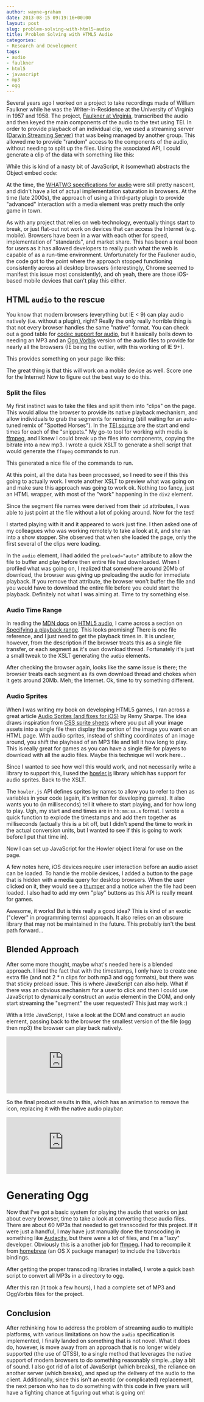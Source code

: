 ```yaml
---
author: wayne-graham
date: 2013-08-15 09:19:16+00:00
layout: post
slug: problem-solving-with-html5-audio
title: Problem Solving with HTML5 Audio
categories:
- Research and Development
tags:
- audio
- faulkner
- html5
- javascript
- mp3
- ogg
---
```


Several years ago I worked on a project to take recordings made of William Faulkner while he was the Writer-in-Residence at the University of Virginia in 1957 and 1958. The project, [Faulkner at Virginia](http://faulkner.lib.virginia.edu), transcribed the audio and then keyed the main components of the audio to the text using TEI. In order to provide playback of an individual clip, we used a streaming server ([Darwin Streaming Server](https://en.wikipedia.org/wiki/Darwin_Streaming_Server)) that was being managed by another group. This allowed me to provide "random" access to the components of the audio, without needing to split up the files. Using the associated API, I could generate a clip of the data with something like this:

<script src="https://gist.github.com/waynegraham/5830678.js?file=gistfile1.js"></script>

While this is kind of a nasty bit of JavaScript, it (somewhat) abstracts the Object embed code:

<script src="https://gist.github.com/waynegraham/5830678.js?file=gistfile2.html"></script>

At the time, the [WHATWG specifications for audio](http://www.whatwg.org/specs/web-apps/current-work/) were still pretty nascent, and didn't have a lot of actual implementation saturation in browsers. At the time (late 2000s), the approach of using a third-party plugin to provide "advanced" interaction with a media element was pretty much the only game in town. 

As with any project that relies on web technology, eventually things start to break, or just flat-out not work on devices that can access the Internet (e.g. mobile). Browsers have been in a war with each other for speed, implementation of "standards", and market share. This has been a real boon for users as it has allowed developers to really push what the web is capable of as a run-time environment. Unfortunately for the Faulkner audio, the code got to the point where the approach stopped functioning consistently across all desktop browsers (interestingly, Chrome seemed to manifest this issue most consistently), and oh yeah, there are those iOS-based mobile devices that can't play this either.



## HTML `audio` to the rescue



You know that modern browsers (everything but IE < 9) can play audio natively (i.e. without a plugin), right? Really the only really horrible thing is that not every browser handles the same "native" format. You can check out a good table for [codec support for audio](http://html5doctor.com/html5-audio-the-state-of-play/#support), but it basically boils down to needing an MP3 and an [Ogg Vorbis](http://www.vorbis.com/) version of the audio files to provide for nearly all the browsers (IE being the outlier, with this working of IE 9+).

<script src="https://gist.github.com/waynegraham/5830678.js?file=gistfile3.html"></script>

This provides something on your page like this:


  
  


The great thing is that this will work on a mobile device as well. Score one for the Internet! Now to figure out the best way to do this.



### Split the files



My first instinct was to take the files and split them into "clips" on the page. This would allow the browser to provide its native playback mechanism, and allow individuals to grab the segments for remixing (still waiting for an auto-tuned remix of "Spotted Horses"). In the [TEI source](https://code.google.com/p/faulkneratvirginia/source/browse/trunk/cocoon/data/tei/wfaudio02_1.xml#67) are the start and end times for each of the "snippets." My go-to tool for working with media is [ffmpeg](http://www.ffmpeg.org/), and I knew I could break up the files into components, copying the bitrate into a new mp3. I wrote a quick XSLT to generate a shell script that would generate the `ffmpeg` commands to run.

<script src="https://gist.github.com/waynegraham/5830678.js?file=convert_mp3.xsl"></script>

This generated a nice file of the commands to run.

<script src="https://gist.github.com/waynegraham/5830678.js?file=gistfile5.sh"></script>

At this point, all the data has been processed, so I need to see if this this going to actually work. I wrote another XSLT to preview what was going on and make sure this approach was going to work ok. Nothing too fancy, just an HTML wrapper, with most of the "work" happening in the `div2` element.

<script src="https://gist.github.com/waynegraham/5830678.js?file=htmlaudio.xsl"></script>

Since the segment file names were derived from their `id` attributes, I was able to just point at the file without a lot of poking around. Now for the test!

I started playing with it and it appeared to work just fine. I then asked one of my colleagues who was working remotely to take a look at it, and she ran into a show stopper. She observed that when she loaded the page, only the first several of the clips were loading.

In the `audio` element, I had added the `preload="auto"` attribute to allow the file to buffer and play before then entire file had downloaded. When I profiled what was going on, I realized that somewhere around 20Mb of download, the browser was giving up preloading the audio for immediate playback. If you remove that attribute, the browser won't buffer the file and you would have to download the entire file before you could start the playback. Definitely not what I was aiming at. Time to try something else.



### Audio Time Range


In reading the [MDN docs](https://developer.mozilla.org) on [HTML5 audio](https://developer.mozilla.org/en-US/docs/Web/HTML/Element/audio), I came across a section on [Specifying a playback range](https://developer.mozilla.org/en-US/docs/Web/HTML/Using_HTML5_audio_and_video#Specifying_playback_range). This looks promising! There is one file reference, and I just need to get the playback times in. It is unclear, however, from the description if the browser treats this as a single file transfer, or each segment as it's own download thread. Fortunately it's just a small tweak to the XSLT generating the `audio` elements.

<script src="https://gist.github.com/waynegraham/5830678.js?file=time_ranges.xsl"></script>

After checking the browser again, looks like the same issue is there; the browser treats each segment as its own download thread and chokes when it gets around 20Mb. Meh; the Internet. Ok, time to try something different.



### Audio Sprites



When I was writing my book on developing HTML5 games, I ran across a great article [Audio Sprites (and fixes for iOS)](http://remysharp.com/2010/12/23/audio-sprites/) by Remy Sharpe. The idea draws inspiration from [CSS sprite sheets](http://css-tricks.com/css-sprites/) where you put all your image assets into a single file then display the portion of the image you want on an HTML page. With audio sprites, instead of shifting coordinates of an image around, you shift the playhead of an MP3 file and tell it how long to play. This is really great for games as you can have a single file for players to download with all the audio files. Maybe this technique will work here...

Since I wanted to see how well this would work, and not necessarily write a library to support this, I used the [howler.js](http://badassjs.com/post/41873438322/howler-js-a-cross-browser-javascript-audio-playback) library which has support for audio sprites. Back to the XSLT.

The `howler.js` API defines sprites by names to allow you to refer to then as variables in your code (again, it's written for developing games). It also wants you to (in milliseconds) tell it where to start playing, and for how long to play. Ugh, my start and end times are in `hh:mm:ss.s` format. I wrote a quick function to explode the timestamps and add them together as milliseconds (actually this is a bit off, but I didn't spend the time to work in the actual conversion units, but I wanted to see if this is going to work before I put that time in). 

<script src="https://gist.github.com/waynegraham/5830678.js?file=timeToMilliseconds.xsl"></script>

Now I can set up JavaScript for the Howler object literal for use on the page.

<script src="https://gist.github.com/waynegraham/5830678.js?file=timeToMilliseconds.xslt"></script>

A few notes here, iOS devices require user interaction before an audio asset can be loaded. To handle the mobile devices, I added a button to the page that is hidden with a media query for desktop browsers. When the user clicked on it, they would see a [thumper](http://www.ajaxload.info/) and a notice when the file had been loaded. I also had to add my own "play" buttons as this API is really meant for games.

Awesome, it works! But is this really a good idea? This is kind of an exotic ("clever" in programming terms) approach. It also relies on an obscure library that may not be maintained in the future. This probably isn't the best path forward...



## Blended Approach


After some more thought, maybe what's needed here is a blended approach. I liked the fact that with the timestamps, I only have to create one extra file (and not 2 * n clips for both mp3 and ogg formats), but there was that sticky preload issue. This is where JavaScript can also help. What if there was an obvious mechanism for a user to click and then I could use JavaScript to dynamically construct an `audio` element in the DOM, and only start streaming the "segment" the user requested? This just may work :)

With a little JavaScript, I take a look at the DOM and construct an audio element, passing back to the browser the smallest version of the file (ogg then mp3) the browser can play back natively.

<iframe src="http://jsfiddle.net/wsgrah/3EfAD/15/embedded/js,html,css/" allowfullscreen="allowfullscreen" frameborder="0"></iframe>

So the final product results in this, which has an animation to remove the icon, replacing it with the native audio playbar: 

<iframe src="http://jsfiddle.net/wsgrah/3EfAD/15/embedded/result/" allowfullscreen="allowfullscreen" frameborder="0"></iframe>



# Generating Ogg



Now that I've got a basic system for playing the audio that works on just about every browser, time to take a look at converting these audio files. There are about 60 MP3s that needed to get transcoded for this project. If it were just a handful, I may have just manually done the transcoding in something like [Audacity](http://audacity.sourceforge.net/), but there were a lot of files, and I'm a "lazy" developer. Obviously this is a another job for [ffmpeg](http://www.ffmpeg.org/). I had to recompile it from [homebrew](http://brew.sh/) (an OS X package manager) to include the `libvorbis` bindings.

<script src="https://gist.github.com/waynegraham/5830678.js?file=gistfile4.txt"></script>


After getting the proper transcoding libraries installed, I wrote a quick bash script to convert all MP3s in a directory to ogg.

<script src="https://gist.github.com/waynegraham/5830678.js?file=transcode_ogg.sh"></script>


After this ran (it took a few hours), I had a complete set of MP3 and OggVorbis files for the project. 



## Conclusion


After rethinking how to address the problem of streaming audio to multiple platforms, with various limitations on how the `audio` specification is implemented, I finally landed on something that is not novel. What it does do, however, is move away from an approach that is no longer widely supported (the use of QTSS), to a single method that leverages the native support of modern browsers to do something reasonably simple...play a bit of sound. I also got rid of a lot of JavaScript (which breaks), the reliance on another server (which breaks), and sped up the delivery of the audio to the client. Additionally, since this isn't an exotic (or complicated) replacement, the next person who has to do something with this code in five years will have a fighting chance at figuring out what is going on!
